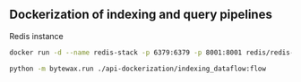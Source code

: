 ## Dockerization of indexing and query pipelines 

Redis instance

```bash
docker run -d --name redis-stack -p 6379:6379 -p 8001:8001 redis/redis-stack:latest
```

```bash
python -m bytewax.run ./api-dockerization/indexing_dataflow:flow
```